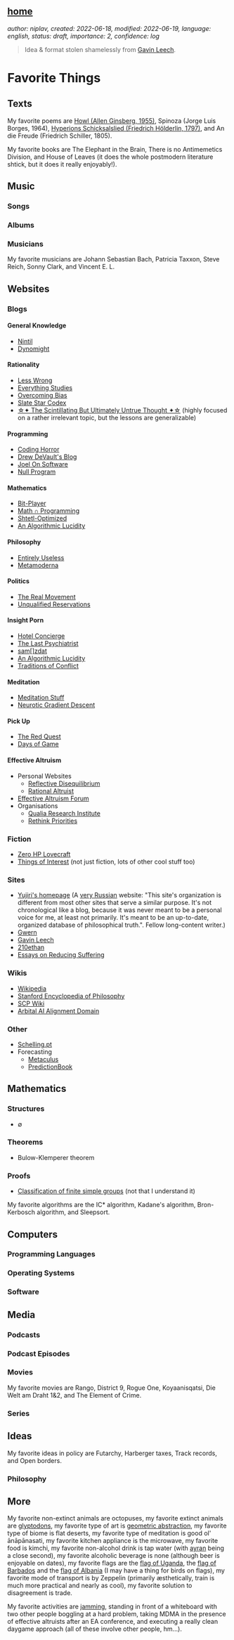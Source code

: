 [home](./index.html)
---------------------

*author: niplav, created: 2022-06-18, modified: 2022-06-19, language: english, status: draft, importance: 2, confidence: log*

> Idea & format stolen shamelessly from [Gavin
Leech](https://www.gleech.org/favs/all/).

Favorite Things
================

Texts
------

<!--
### Tweets

TODO: demonstrate/defenestrate
-->

My favorite poems are [Howl (Allen Ginsberg,
1955)](https://www.poetryfoundation.org/poems/49303/howl), Spinoza (Jorge
Luis Borges, 1964), [Hyperions Schicksalslied (Friedrich Hölderlin,
1797)](https://www.textlog.de/17824.html), and An die Freude (Friedrich
Schiller, 1805).

<!--
### Blogposts

### Papers

-->

My favorite books are The Elephant in the Brain, There is no Antimemetics
Division, and House of Leaves (it does the whole postmodern literature
shtick, but it does it really enjoyably!).

Music
------

### Songs

### Albums

### Musicians

My favorite musicians are Johann Sebastian Bach, Patricia Taxxon, Steve
Reich, Sonny Clark, and Vincent E. L.

Websites
---------

### Blogs

#### General Knowledge

* [Nintil](https://nintil.com/)
* [Dynomight](https://dynomight.net/)

#### Rationality

* [Less Wrong](https://lesswrong.com/)
* [Everything Studies](https://everythingstudies.com/)
* [Overcoming Bias](http://www.overcomingbias.com/)
* [Slate Star Codex](http://slatestarcodex.com/)
* [☆✦ The Scintillating But Ultimately Untrue Thought ✦☆](https://unremediatedgender.space) (highly focused on a rather irrelevant topic, but the lessons are generalizable)

#### Programming

* [Coding Horror](https://blog.codinghorror.com/)
* [Drew DeVault's Blog](https://drewdevault.com/)
* [Joel On Software](https://www.joelonsoftware.com/)
* [Null Program](http://nullprogram.com/)

#### Mathematics

* [Bit-Player](http://bit-player.org/)
* [Math ∩ Programming](https://jeremykun.com/)
* [Shtetl-Optimized](https://www.scottaaronson.com/blog)
* [An Algorithmic Lucidity](http://zackmdavis.net/blog/)

#### Philosophy

* [Entirely Useless](https://entirelyuseless.com/)
* [Metamoderna](http://metamoderna.org/?lang=en)

#### Politics

* [The Real Movement](https://therealmovement.wordpress.com/)
* [Unqualified Reservations](https://unqualified-reservations.org/)

#### Insight Porn

* [Hotel Concierge](https://hotelconcierge.tumblr.com/)
* [The Last Psychiatrist](https://thelastpsychiatrist.com/)
* [sam[]zdat](https://samzdat.com/)
* [An Algorithmic Lucidity](http://zackmdavis.net/blog/)
* [Traditions of Conflict](https://traditionsofconflict.com)

#### Meditation

* [Meditation Stuff](https://meditationstuff.wordpress.com)
* [Neurotic Gradient Descent](https://neuroticgradientdescent.blogspot.com)

#### Pick Up

* [The Red Quest](https://theredquest.wordpress.com)
* [Days of Game](https://daysofgame.com)

####  Effective Altruism

* Personal Websites
	* [Reflective Disequilibrium](https://reflectivedisequilibrium.blogspot.com)
	* [Rational Altruist](https://rationalaltruist.com)
* [Effective Altruism Forum](https://forum.effectivealtruism.org/allposts)
* Organisations
	* [Qualia Research Institute](https://qualiaresearchinstitute.org/research-publications)
	* [Rethink Priorities](https://rethinkpriorities.org/research)

### Fiction

* [Zero HP Lovecraft](https://zerohplovecraft.wordpress.com/)
* [Things of Interest](https://qntm.org) (not just fiction, lots of other cool stuff too)

### Sites

* [Yujiri's homepage](https://yujiri.xyz) (A [very Russian](https://yujiri.xyz/misc/structure.gmi.html) website: "This site's organization is different from most other sites that serve a similar purpose. It's not chronological like a blog, because it was never meant to be a personal voice for me, at least not primarily. It's meant to be an up-to-date, organized database of philosophical truth.". Fellow long-content writer.)
* [Gwern](https://www.gwern.net/)
* [Gavin Leech](https://www.gleech.org)
* [210ethan](https://210ethan.github.io)
* [Essays on Reducing Suffering](https://reducing-suffering.org)

### Wikis

* [Wikipedia](https://en.wikipedia.org/)
* [Stanford Encyclopedia of Philosophy](https://plato.stanford.edu/)
* [SCP Wiki](http://www.scp-wiki.net/)
* [Arbital AI Alignment Domain](https://arbital.org/explore/ai_alignment)

### Other

* [Schelling.pt](https://schelling.pt)
* Forecasting
	* [Metaculus](https://www.metaculus.com)
	* [PredictionBook](https://www.predictionbook.com)

Mathematics
------------

### Structures

* ∅

### Theorems

* Bulow-Klemperer theorem

### Proofs

* [Classification of finite simple groups](https://en.wikipedia.org/wiki/Classification_of_finite_simple_groups) (not that I understand it)

My favorite algorithms are the IC\* algorithm, Kadane's algorithm,
Bron-Kerbosch algorithm, and Sleepsort.

Computers
----------

### Programming Languages

### Operating Systems

### Software

Media
------

### Podcasts

### Podcast Episodes

### Movies

My favorite movies are Rango, District 9, Rogue One, Koyaanisqatsi,
Die Welt am Draht 1&2, and The Element of Crime.

### Series

Ideas
------

My favorite ideas in policy are Futarchy, Harberger taxes, Track records,
and Open borders.

### Philosophy

More
-----

My favorite non-extinct animals are octopuses, my favorite extinct
animals are [glyptodons](https://en.wikipedia.org/Glyptodon),
my favorite type of art is [geometric
abstraction](https://en.wikipedia.org/wiki/Geometric_abstraction),
my favorite type of biome is flat deserts, my favorite type of
meditation is good ol' ānāpānasati, my favorite kitchen appliance
is the microwave, my favorite food is kimchi, my favorite non-alcohol
drink is tap water (with [ayran](https://en.wikipedia.org/wiki/Ayran)
being a close second), my favorite alcoholic beverage is none
(although beer is enjoyable on dates), my favorite flags are the
[flag of Uganda](https://en.wikipedia.org/wiki/Flag_of_Uganda), the
[flag of Barbados](https://en.wikipedia.org/wiki/Flag_of_Barbados) and
the [flag of Albania](https://en.wikipedia.org/wiki/Flag_of_Albania)
(I may have a thing for birds on flags), my favorite mode of transport
is by Zeppelin (primarily æsthetically, train is much more practical
and nearly as cool), my favorite solution to disagreement is trade.

My favorite activities are
[jamming](https://en.wikipedia.org/wiki/Jam_session), standing in front
of a whiteboard with two other people boggling at a hard problem, taking
MDMA in the presence of effective altruists after an EA conference,
and executing a really clean daygame approach (all of these involve
other people, hm…).
